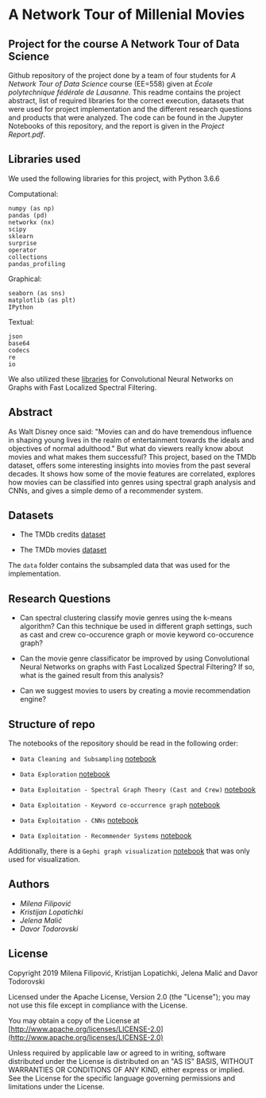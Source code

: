 ﻿# A Network Tour of Millenial Movies
## Project for the course A Network Tour of Data Science
Github repository of the project done by a team of four students for *A Network Tour of Data Science* course (EE=558) given at *École polytechnique fédérale de Lausanne*. This readme contains the project abstract, list of required libraries for the correct execution, datasets that were used for project implementation and the different research questions and products that were analyzed. The code can be found in the Jupyter Notebooks of this repository, and the report is given in the *Project Report.pdf*.

## Libraries used
We used the following libraries for this project, with Python 3.6.6


 Computational:

    numpy (as np)
    pandas (pd)
    networkx (nx)
	scipy
	sklearn
	surprise
	operator
	collections
	pandas_profiling

 Graphical:

    seaborn (as sns)
    matplotlib (as plt)
	IPython
	
 Textual:

    json
    base64
	codecs
	re
	io
    
We also utilized these [libraries](https://github.com/mdeff/cnn_graph) for Convolutional Neural Networks on Graphs with Fast Localized Spectral Filtering. 

## Abstract

As Walt Disney once said: "Movies can and do have tremendous influence in shaping young lives in the realm of entertainment towards the ideals and objectives of normal adulthood." But what do viewers really know about movies and what makes them successful? This project, based on the TMDb dataset, offers some interesting insights into movies from the past several decades. It shows how some of the movie features are correlated, explores how movies can be classified into genres using spectral graph analysis and CNNs, and gives a simple demo of a recommender system.

## Datasets

- The TMDb credits [dataset](https://www.kaggle.com/tmdb/tmdb-movie-metadata#tmdb_5000_credits.csv)

- The TMDb movies [dataset](https://www.kaggle.com/tmdb/tmdb-movie-metadata#tmdb_5000_movies.csv)

The `data` folder contains the subsampled data that was used for the implementation.

## Research Questions

- Can spectral clustering classify movie genres using the k-means algorithm? Can this technique be used in different graph settings, such as cast and crew co-occurence graph or movie keyword co-occurence graph?

- Can the movie genre classificator be improved by using Convolutional Neural Networks on graphs with Fast Localized Spectral Filtering? If so, what is the gained result from this analysis?

- Can we suggest movies to users by creating a movie recommendation engine?

## Structure of repo

The notebooks of the repository should be read in the following order:

- `Data Cleaning and Subsampling` [notebook](https://github.com/MilenaFilipovic/NTDS_Project_Team_49/blob/master/Data%20Cleaning%20and%20Subsampling.ipynb)

- `Data Exploration` [notebook](https://github.com/MilenaFilipovic/NTDS_Project_Team_49/blob/master/Data%20Exploration.ipynb)

- `Data Exploitation - Spectral Graph Theory (Cast and Crew)` [notebook](https://github.com/MilenaFilipovic/NTDS_Project_Team_49/blob/master/Data%20Exploitation%20-%20Spectral%20Graph%20Theory%20(Cast%20and%20Crew).ipynb)

- `Data Exploitation - Keyword co-occurrence graph` [notebook](https://github.com/MilenaFilipovic/NTDS_Project_Team_49/blob/master/Data%20Explotitation%20-%20Keyword%20co-occurrence%20graph.ipynb)

- `Data Exploitation - CNNs` [notebook](https://github.com/MilenaFilipovic/NTDS_Project_Team_49/blob/master/Data%20Exploitation%20-%20CNNs.ipynb)

- `Data Exploitation - Recommender Systems` [notebook](https://github.com/MilenaFilipovic/NTDS_Project_Team_49/blob/master/Data%20Exploitation%20-%20Recommender%20Systems.ipynb)

Additionally, there is a `Gephi graph visualization` [notebook](https://github.com/MilenaFilipovic/NTDS_Project_Team_49/blob/master/Gephi%20graph%20visualization.ipynb) that was only used for visualization. 


## Authors

* *Milena Filipović*
* *Kristijan Lopatichki*
* *Jelena Malić*
* *Davor Todorovski*


## License

Copyright 2019 Milena Filipović, Kristijan Lopatichki, Jelena Malić and Davor Todorovski

Licensed under the Apache License, Version 2.0 (the "License"); you may not use this file except in compliance with the License.

You may obtain a copy of the License at [http://www.apache.org/licenses/LICENSE-2.0](http://www.apache.org/licenses/LICENSE-2.0)

Unless required by applicable law or agreed to in writing, software distributed under the License is distributed on an "AS IS" BASIS, WITHOUT WARRANTIES OR CONDITIONS OF ANY KIND, either express or implied.
See the License for the specific language governing permissions and limitations under the License.